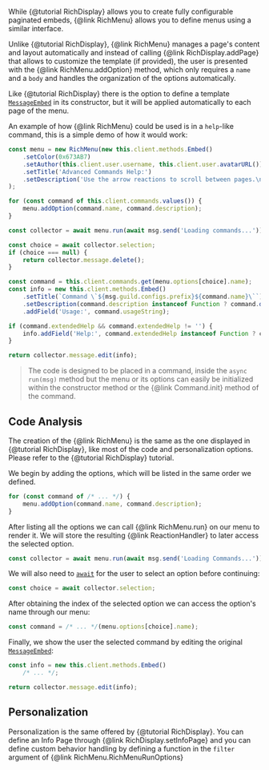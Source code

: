 While {@tutorial RichDisplay} allows you to create fully configurable paginated embeds, {@link RichMenu} allows you to define menus using a similar interface.

Unlike {@tutorial RichDisplay}, {@link RichMenu} manages a page's content and layout automatically and instead of calling {@link RichDisplay.addPage} that allows to customize the template (if provided), the user is presented with the {@link RichMenu.addOption} method, which only requires a `name` and a `body` and handles the organization of the options automatically.

Like {@tutorial RichDisplay} there is the option to define a template [`MessageEmbed`](https://discord.js.org/#/docs/main/master/class/MessageEmbed) in its constructor, but it will be applied automatically to each page of the menu.

An example of how {@link RichMenu} could be used is in a `help`-like command, this is a simple demo of how it would work:

```javascript
const menu = new RichMenu(new this.client.methods.Embed()
	.setColor(0x673AB7)
	.setAuthor(this.client.user.username, this.client.user.avatarURL())
	.setTitle('Advanced Commands Help:')
	.setDescription('Use the arrow reactions to scroll between pages.\nUse number reactions to select an option.')
);

for (const command of this.client.commands.values()) {
	menu.addOption(command.name, command.description);
}

const collector = await menu.run(await msg.send('Loading commands...'));

const choice = await collector.selection;
if (choice === null) {
	return collector.message.delete();
}

const command = this.client.commands.get(menu.options[choice].name);
const info = new this.client.methods.Embed()
	.setTitle(`Command \`${msg.guild.configs.prefix}${command.name}\``)
	.setDescription(command.description instanceof Function ? command.description() : command.description)
	.addField('Usage:', command.usageString);

if (command.extendedHelp && command.extendedHelp != '') {
	info.addField('Help:', command.extendedHelp instanceof Function ? command.extendedHelp() : command.extendedHelp);
}

return collector.message.edit(info);
```

> The code is designed to be placed in a command, inside the `async run(msg)` method but the menu or its options can easily be initialized within the constructor method or the {@link Command.init} method of the command.

## Code Analysis

The creation of the {@link RichMenu} is the same as the one displayed in {@tutorial RichDisplay}, like most of the code and personalization options. Please refer to the {@tutorial RichDisplay} tutorial.

We begin by adding the options, which will be listed in the same order we defined.

```javascript
for (const command of /* ... */) {
	menu.addOption(command.name, command.description);
}
```

After listing all the options we can call {@link RichMenu.run} on our menu to render it.
We will store the resulting {@link ReactionHandler} to later access the selected option.

```javascript
const collector = await menu.run(await msg.send('Loading Commands...'));
```

We will also need to [`await`](https://developer.mozilla.org/en-US/docs/Web/JavaScript/Reference/Operators/await) for the user to select an option before continuing:

```javascript
const choice = await collector.selection;
```

After obtaining the index of the selected option we can access the option's name through our menu:

```javascript
const command = /* ... */(menu.options[choice].name);
```

Finally, we show the user the selected command by editing the original [`MessageEmbed`](https://discord.js.org/#/docs/main/master/class/MessageEmbed):

```javascript
const info = new this.client.methods.Embed()
	/* ... */;

return collector.message.edit(info);
```

## Personalization

Personalization is the same offered by {@tutorial RichDisplay}. You can define an Info Page through {@link RichDisplay.setInfoPage} and you can define custom behavior handling by defining a function in the `filter` argument of {@link RichMenu.RichMenuRunOptions}
